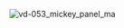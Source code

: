 ![vd-053_mickey_panel_ma](https://user-images.githubusercontent.com/93133836/209976960-ce532cb8-1866-44ab-93cb-263c623209b3.jpg)

<!---
playerRC/playerRC is a ✨ special ✨ repository because its `README.md` (this file) appears on your GitHub profile.
You can click the Preview link to take a look at your changes.
--->
